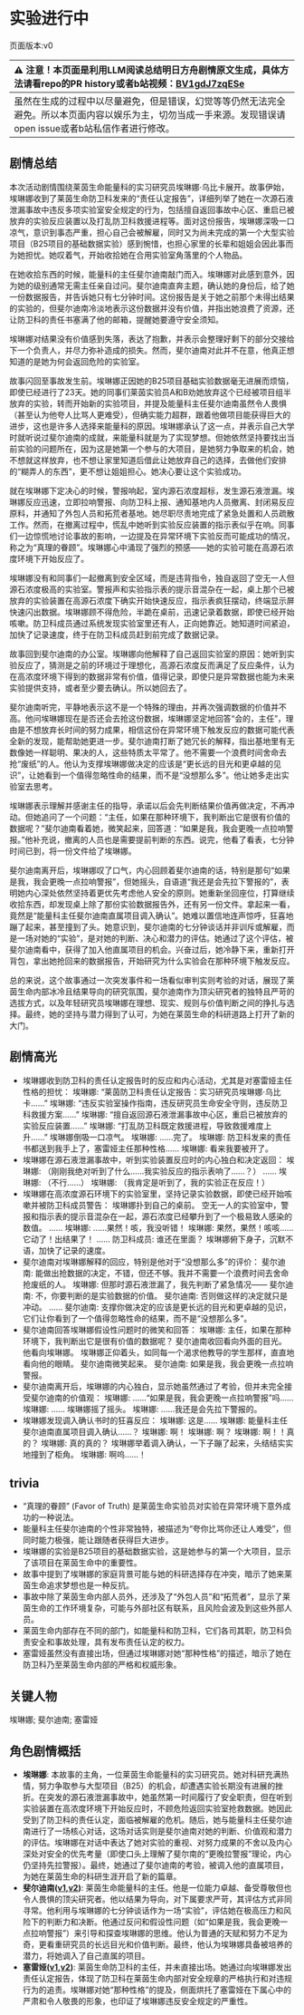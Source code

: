 # 实验进行中
页面版本:v0
 

| :warning: 注意！本页面是利用LLM阅读总结明日方舟剧情原文生成，具体方法请看repo的PR history或者b站视频：[BV1gdJ7zqESe](https://www.bilibili.com/video/BV1gdJ7zqESe/)         |
|:----------------------------|
| 虽然在生成的过程中以尽量避免，但是错误，幻觉等等仍然无法完全避免。所以本页面内容以娱乐为主，切勿当成一手来源。发现错误请open issue或者b站私信作者进行修改。|



## 剧情总结
本次活动剧情围绕莱茵生命能量科的实习研究员埃琳娜·乌比卡展开。故事伊始，埃琳娜收到了莱茵生命防卫科发来的“责任认定报告”，详细列举了她在一次源石液泄漏事故中违反多项实验室安全规定的行为，包括擅自返回事故中心区、重启已被放弃的实验反应装置以及打乱防卫科救援进程等。面对这份报告，埃琳娜深吸一口凉气，意识到事态严重，担心自己会被解雇，同时又为尚未完成的第一个大型实验项目（B25项目的基础数据实验）感到惋惜，也担心家里的长辈和姐姐会因此事而为她担忧。她叹着气，开始收拾她在合用实验室角落里的个人物品。

在她收拾东西的时候，能量科的主任斐尔迪南敲门而入。埃琳娜对此感到意外，因为她的级别通常无需主任亲自过问。斐尔迪南直奔主题，确认她的身份后，给了她一份数据报告，并告诉她只有七分钟时间。这份报告是关于她之前那个未得出结果的实验的，但斐尔迪南冷淡地表示这份数据并没有价值，并指出她浪费了资源，还让防卫科的责任书塞满了他的邮箱，提醒她要遵守安全须知。

埃琳娜对结果没有价值感到失落，表达了抱歉，并表示会整理好剩下的部分交接给下一个负责人，并尽力弥补造成的损失。然而，斐尔迪南对此并不在意，他真正想知道的是她为何会返回危险的实验室。

故事闪回至事故发生前。埃琳娜正因她的B25项目基础实验数据毫无进展而烦恼，即使已经进行了23天。她的同事们莱茵实验员A和B劝她放弃这个已经被项目组半放弃的实验，转而开始新的实验项目，并提及能量科主任斐尔迪南虽然令人畏惧（甚至认为他夸人比骂人更难受），但确实能力超群，跟着他做项目能获得巨大的进步，这也是许多人选择来能量科的原因。埃琳娜承认了这一点，并表示自己大学时就听说过斐尔迪南的成就，来能量科就是为了实现梦想。但她依然坚持要找出当前实验的问题所在，因为这是她第一个参与的大项目，是她努力争取来的机会，她不想就这样放弃，也不想让家里知道后借此让她放弃自己的选择，去做他们安排的“糊弄人的东西”，更不想让姐姐担心。她决心要让这个实验成功。

就在埃琳娜下定决心的时候，警报响起，室内源石浓度超标，发生源石液泄漏。埃琳娜反应迅速，立即拉响警报、向防卫科上报、通知基地内人员撤离、封闭易反应原料，并通知了外包人员和拓荒者基地。她尽职尽责地完成了紧急处置和人员疏散工作。然而，在撤离过程中，慌乱中她听到实验反应装置的指示表似乎在响。同事们一边惊慌地讨论事故的影响，一边提及在异常环境下实验反而可能成功的情况，称之为“真理的眷顾”。埃琳娜心中涌现了强烈的预感——她的实验可能在高源石浓度环境下开始反应了。

埃琳娜没有和同事们一起撤离到安全区域，而是违背指令，独自返回了空无一人但源石浓度极高的实验室。警报声和实验指示表的提示音混杂在一起，桌上那个已被放弃的实验装置在高源石浓度下确实开始快速反应，指示表疯狂摆动，终端显示屏快速闪出数据。埃琳娜顾不得危险，半跪在桌前，迅速记录着数据，即使已经开始咳嗽。防卫科成员通过系统发现实验室里还有人，正向她靠近。她知道时间紧迫，加快了记录速度，终于在防卫科成员赶到前完成了数据记录。

故事回到斐尔迪南的办公室。埃琳娜向他解释了自己返回实验室的原因：她听到实验反应了，猜测是之前的环境过于理想化，高源石浓度反而满足了反应条件，认为在高浓度环境下得到的数据非常有价值，值得记录，即使只是异常数据也能为未来实验提供支持，或者至少要去确认。所以她回去了。

斐尔迪南听完，平静地表示这不是一个特殊的理由，并再次强调数据的价值并不高。他问埃琳娜现在是否还会去抢这份数据，埃琳娜坚定地回答“会的，主任”，理由是不想放弃长时间的努力成果，相信这份在异常环境下触发反应的数据可能代表全新的发现，能帮助她更进一步。斐尔迪南打断了她冗长的解释，指出基地里有无数像她一样聪明、果决的人，这些特质太平常了。他不需要一个浪费时间舍命去抢“废纸”的人。他认为支撑埃琳娜做决定的应该是“更长远的目光和更卓越的见识”，让她看到一个值得忽略性命的结果，而不是“没想那么多”。他让她多走出实验室去思考。

埃琳娜表示理解并感谢主任的指导，承诺以后会先判断结果价值再做决定，不再冲动。但她追问了一个问题：“主任，如果在那种环境下，我判断出它是很有价值的数据呢？”斐尔迪南看着她，微笑起来，回答道：“如果是我，我会更晚一点拉响警报。”他补充说，撤离的人员也是需要提前判断的东西。说完，他看了看表，七分钟时间已到，将一份文件给了埃琳娜。

斐尔迪南离开后，埃琳娜叹了口气，内心回顾着斐尔迪南的话，特别是那句“如果是我，我会更晚一点拉响警报”，但她摇头，自语道“我还是会先拉下警报的”，表明她内心深处依然坚持着更优先考虑他人安全的原则。她重新坐回座位，打算继续收拾东西，却发现桌上除了那份实验数据报告外，还有另一份文件。拿起来一看，竟然是“能量科主任斐尔迪南直属项目调入确认”。她难以置信地连声惊呼，狂喜地蹦了起来，甚至撞到了头。她意识到，斐尔迪南的七分钟谈话并非训斥或解雇，而是一场对她的“实验”，是对她的判断、决心和潜力的评估。她通过了这个评估，被斐尔迪南看中，获得了加入他直属项目的机会。兴奋过后，她冷静下来，重新打开背包，拿出她抢回来的数据报告，开始研究为什么实验会在那种环境下触发反应。

总的来说，这个故事通过一次突发事件和一场看似审判实则考验的对话，展现了莱茵生命内部冰冷且结果导向的研究氛围，斐尔迪南作为顶尖研究者的独特且严苛的选拔方式，以及年轻研究员埃琳娜在理想、现实、规则与价值判断之间的挣扎与选择。最终，她的坚持与潜力得到了认可，为她在莱茵生命的科研道路上打开了新的大门。
## 剧情高光
*   埃琳娜收到防卫科的责任认定报告时的反应和内心活动，尤其是对塞雷娅主任性格的担忧：
    埃琳娜: “莱茵防卫科责任认定报告：实习研究员埃琳娜·乌比卡......”
    埃琳娜: “违反实验室操作指南，违反研究员生命安全守则，违反防卫科救援方案......”
    埃琳娜: “擅自返回源石液泄漏事故中心区，重启已被放弃的实验反应装置......”
    埃琳娜: “打乱防卫科既定救援进程，导致救援难度上升......”
    埃琳娜倒吸一口凉气。
    埃琳娜: ......完了。
    埃琳娜: 防卫科发来的责任书都送到我手上了，塞雷娅主任那种性格......
    埃琳娜: 看来我要被开了。
*   埃琳娜在源石液泄漏事故中，听到实验装置反应时的内心独白和决定返回：
    埃琳娜: （刚刚我绝对听到了什么......我实验反应的指示表响了......？）
    ......
    埃琳娜: （不行......）
    埃琳娜: （我肯定是听到了，我的实验正在反应！）
*   埃琳娜在高浓度源石环境下的实验室里，坚持记录实验数据，即使已经开始咳嗽并被防卫科成员警告：
    埃琳娜扑到自己的桌前。
    空无一人的实验室中，警报和指示表的提示音混杂在一起，源石浓度已经攀升到了一个极易致人感染的数值。
    ......
    埃琳娜: ......果然！咳，我没听错！
    埃琳娜: 果然，果然！咳咳......它动了！出结果了！
    ......
    防卫科成员: 谁还在里面？
    埃琳娜俯下身子，沉默不语，加快了记录的速度。
*   斐尔迪南对埃琳娜解释的回应，特别是他对于“没想那么多”的评价：
    斐尔迪南: 能做出抢数据的决定，不错，但还不够。我并不需要一个浪费时间去舍命抢废纸的人。
    埃琳娜: 但那时源石液泄漏了，我先判断了紧急情况——
    斐尔迪南: 不，你要判断的是实验数据的价值。
    斐尔迪南: 否则做这样的决定就只是冲动。
    ......
    斐尔迪南: 支撑你做决定的应该是更长远的目光和更卓越的见识，它们让你看到了一个值得忽略性命的结果，而不是“没想那么多”。
*   斐尔迪南回答埃琳娜假设性问题时的微笑和回答：
    埃琳娜: 主任，如果在那种环境下，我判断出它是很有价值的数据呢？
    斐尔迪南收回看向外面的目光。
    他看向埃琳娜。
    埃琳娜正仰着头，如同每一个渴求他教导的学生那样，直直地看向他的眼睛。
    斐尔迪南微笑起来。
    斐尔迪南: 如果是我，我会更晚一点拉响警报。
*   斐尔迪南离开后，埃琳娜的内心独白，显示她虽然通过了考验，但并未完全接受斐尔迪南的价值观：
    埃琳娜: ......“如果是我，我会更晚一点拉响警报”吗......
    埃琳娜: ......
    埃琳娜摇了摇头。
    埃琳娜: ......我还是会先拉下警报的。
*   埃琳娜发现调入确认书时的狂喜反应：
    埃琳娜: 这是......
    埃琳娜: 能量科主任斐尔迪南直属项目调入确认......？
    埃琳娜: 啊！
    埃琳娜: 啊？
    埃琳娜: 啊！！真的？
    埃琳娜: 真的真的？
    埃琳娜举着调入确认，一下子蹦了起来，头结结实实地撞到了柜角。
    埃琳娜: 啊呜......！
## trivia
*   “真理的眷顾” (Favor of Truth) 是莱茵生命实验员对实验在异常环境下意外成功的一种说法。
*   能量科主任斐尔迪南的个性非常独特，被描述为“夸你比骂你还让人难受”，但同时能力极强，能让跟随者获得巨大进步。
*   埃琳娜的实验是B25项目的基础数据实验，这是她参与的第一个大项目，显示了该项目在莱茵生命中的重要性。
*   故事中提到了埃琳娜的家庭背景可能与她的科研选择存在冲突，暗示了她来莱茵生命追求梦想也是一种反抗。
*   事故中除了莱茵生命内部人员外，还涉及了“外包人员”和“拓荒者”，显示了莱茵生命的工作环境复杂，可能与外部社区有联系，且风险会波及到这些外部人员。
*   莱茵生命内部存在不同的部门，如能量科和防卫科，它们各司其职，防卫科负责安全和事故处理，具有发布责任认定的权力。
*   塞雷娅虽然没有直接出场，但通过埃琳娜对她“那种性格”的描述，暗示了她在防卫科乃至莱茵生命内部的严格和权威形象。
## 关键人物
埃琳娜; 斐尔迪南; 塞雷娅
## 角色剧情概括
-   **埃琳娜**: 本故事的主角，一位莱茵生命能量科的实习研究员。她对科研充满热情，努力争取参与大型项目（B25）的机会，却遭遇实验长期没有进展的挫折。在突发的源石液泄漏事故中，她虽然第一时间履行了安全职责，但在听到实验装置在高浓度环境下开始反应时，不顾危险返回实验室抢救数据。她因此受到了防卫科的责任认定，面临被解雇的危机。随后，她与能量科主任斐尔迪南进行了一场核心对话，这场对话实则是斐尔迪南对她的判断、价值观和潜力的评估。埃琳娜在对话中表达了她对实验的重视、对努力成果的不舍以及内心深处对安全的优先考量（即使口头上理解了斐尔南的“更晚拉警报”理论，内心仍坚持先拉警报）。最终，她通过了斐尔迪南的考验，被调入他的直属项目，为她在莱茵生命的科研生涯开启了新的篇章。
-   **斐尔迪南([v1](../chars/extended_char_fei_er_di_nan.md),[v2](../char_v3/extended_char_fei_er_di_nan.md))**: 莱茵生命能量科的主任。他是一位能力卓越、备受尊敬但也令人畏惧的顶尖研究者。他以结果为导向，对下属要求严苛，其评估方式非同寻常。他利用与埃琳娜的七分钟谈话作为一场“实验”，评估她在极高压力和风险下的判断力和决断。他通过反问和假设性问题（如“如果是我，我会更晚一点拉响警报”）来引导和探查埃琳娜的思维。他认为普通的天赋和努力不足为奇，更看重研究员的长远目光和价值判断。最终，他认为埃琳娜具备被培养的潜力，将她调入了自己直属的项目。
-   **塞雷娅([v1](../chars/char_202_demkni.md),[v2](../char_v3/char_202_demkni.md))**: 莱茵生命防卫科的主任，并未直接出场。她通过向埃琳娜发出责任认定报告，体现了防卫科在莱茵生命内部对安全规章的严格执行和对违规行为的追责。埃琳娜对她“那种性格”的提及，侧面烘托了塞雷娅在下属心中的严肃和令人敬畏的形象，也印证了埃琳娜违反安全规定的严重性。